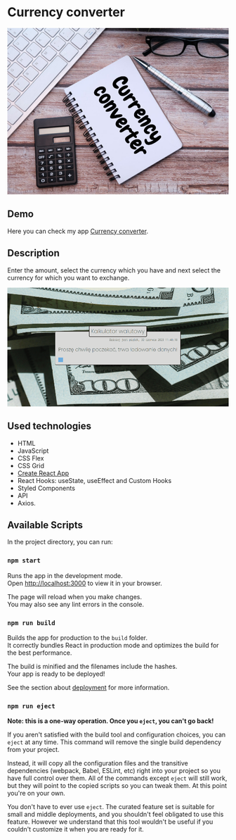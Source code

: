 # **Currency converter**
![calculator](https://github.com/Rkowal10/currency-converter-react/blob/main/public/CurrencyConverter.png)

## Demo
Here you can check my app [Currency converter](https://rkowal10.github.io/currency-converter-react/).

## Description
Enter the amount, select the currency which you have and next select the currency for which you want to exchange.

![Animation](https://github.com/Rkowal10/currency-converter-react/blob/main/public/newAnimation.gif)

## Used technologies
- HTML
- JavaScript
- CSS Flex
- CSS Grid
- [Create React App](https://github.com/facebook/create-react-app)
- React Hooks: useState, useEffect and Custom Hooks
- Styled Components
- API
- Axios.

## Available Scripts

In the project directory, you can run:

### `npm start`

Runs the app in the development mode.\
Open [http://localhost:3000](http://localhost:3000) to view it in your browser.

The page will reload when you make changes.\
You may also see any lint errors in the console.

### `npm run build`

Builds the app for production to the `build` folder.\
It correctly bundles React in production mode and optimizes the build for the best performance.

The build is minified and the filenames include the hashes.\
Your app is ready to be deployed!

See the section about [deployment](https://facebook.github.io/create-react-app/docs/deployment) for more information.

### `npm run eject`

**Note: this is a one-way operation. Once you `eject`, you can't go back!**

If you aren't satisfied with the build tool and configuration choices, you can `eject` at any time. This command will remove the single build dependency from your project.

Instead, it will copy all the configuration files and the transitive dependencies (webpack, Babel, ESLint, etc) right into your project so you have full control over them. All of the commands except `eject` will still work, but they will point to the copied scripts so you can tweak them. At this point you're on your own.

You don't have to ever use `eject`. The curated feature set is suitable for small and middle deployments, and you shouldn't feel obligated to use this feature. However we understand that this tool wouldn't be useful if you couldn't customize it when you are ready for it.
